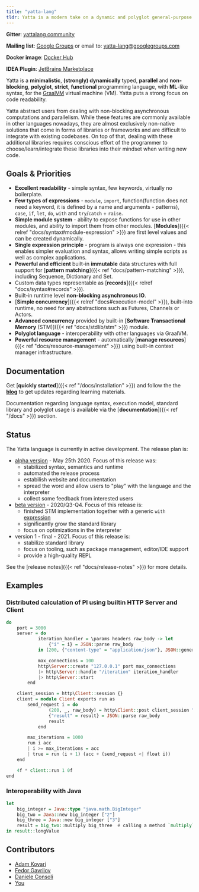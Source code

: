 ```yaml
---
title: "yatta-lang"
tldr: Yatta is a modern take on a dynamic and polyglot general-purpose programming language with advanced functional programming, automatic concurrency, minimalistic ML-like syntax, strict evaluation, for GraalVM polyglot virtual machine (VM).
---
```


**Gitter**: [yattalang community](https://gitter.im/yattalang/community)

**Mailing list**: [Google Groups](https://groups.google.com/forum/#!forum/yatta-lang) or email to: yatta-lang@googlegroups.com

**Docker image**: [Docker Hub](https://hub.docker.com/r/akovari/yatta)

**IDEA Plugin**: [JetBrains Marketplace](https://plugins.jetbrains.com/plugin/14536-yatta-language)

Yatta is a **minimalistic**, **(strongly) dynamically** typed, **parallel** and **non-blocking**, **polyglot**, **strict**, **functional** programming language, with **ML**-like syntax, for the [GraalVM](https://www.graalvm.org/) virtual machine (VM). Yatta puts a strong focus on code readability.

Yatta abstract users from dealing with non-blocking asynchronous computations and parallelism. While these features are commonly available in other languages nowadays, they are almost exclusively non-native solutions that come in forms of libraries or frameworks and are difficult to integrate with existing codebases. On top of that, dealing with these additional libraries requires conscious effort of the programmer to choose/learn/integrate these libraries into their mindset when writing new code.

## Goals & Priorities
- **Excellent readability** - simple syntax, few keywords, virtually no boilerplate.
- **Few types of expressions** - `module`, `import`, function(function does not need a keyword, it is defined by a name and arguments - patterns), `case`, `if`, `let`, `do`, `with` and `try`/`catch` + `raise`.
- **Simple module system** - ability to expose functions for use in other modules, and ability to import them from other modules. [**Modules**]({{< relref "docs/syntax#module-expression" >}}) are first level values and can be created dynamically.
- **Single expression principle** - program is always one expression - this enables simpler evaluation and syntax, allows writing simple scripts as well as complex applications.
- **Powerful and efficient** built-in **immutable** data structures with full support for [**pattern matching**]({{< ref "docs/pattern-matching" >}}), including Sequence, Dictionary and Set.
- Custom data types representable as [**records**]({{< relref "docs/syntax#records" >}}).
- Built-in runtime level **non-blocking asynchronous IO**.
- [**Simple concurrency**]({{< relref "docs#execution-model" >}}), built-into runtime, no need for any abstractions such as Futures, Channels or Actors.
- **Advanced concurrency** provided by built-in [**Software Transactional Memory** (STM)]({{< ref "docs/stdlib/stm" >}}) module.
- **Polyglot language** - interoperability with other languages via GraalVM.
- **Powerful resource management** - automatically [**manage resources**]({{< ref "docs/resource-management" >}}) using built-in context manager infrastructure.

## Documentation
Get [**quickly started**]({{< ref "/docs/installation" >}}) and follow the the [**blog**](https://functional.blog) to get updates regarding learning materials.

Documentation regarding language syntax, execution model, standard library and polyglot usage is available via the [**documentation**]({{< ref "/docs" >}}) section.

## Status
The Yatta language is currently in active development. The release plan is:
* [alpha version](https://github.com/yatta-lang/yatta/issues?q=is%3Aopen+is%3Aissue+milestone%3A%22alpha+release%22) - May 25th 2020. Focus of this release was:
    - stabilized syntax, semantics and runtime
    - automated the release process
    - estabilish website and documentation
    - spread the word and allow users to "play" with the language and the interpreter
    - collect some feedback from interested users
* [beta version](https://github.com/yatta-lang/yatta/issues?q=is%3Aopen+is%3Aissue+milestone%3A%22beta+release%22) - 2020/Q3-Q4. Focus of this release is:
    - finished STM implementation together with a generic `with` [expression](https://github.com/yatta-lang/yatta/issues/33)
    - significantly grow the standard library
    - focus on optimizations in the interpreter
* version 1 - final - 2021. Focus of this release is:
    - stabilize standard library
    - focus on tooling, such as package management, editor/IDE support
    - provide a high-quality REPL

See the [release notes]({{< ref "docs/release-notes" >}}) for more details.

## Examples

### Distributed calculation of PI using builtin HTTP Server and Client

```haskell
do
    port = 3000
    server = do
            iteration_handler = \params headers raw_body -> let
                {"i" = i} = JSON::parse raw_body
            in (200, {"content-type" = "application/json"}, JSON::generate {"result" = (-1f ** (i + 1f)) / ((2f * i) - 1f)})

            max_connections = 100
            http\Server::create "127.0.0.1" port max_connections
            |> http\Server::handle "/iteration" iteration_handler
            |> http\Server::start
        end

    client_session = http\Client::session {}
    client = module Client exports run as
        send_request i = do
                (200, _, raw_body) = http\Client::post client_session "http://localhost:{port}/iteration" {} <| JSON::generate {"i" = i}
                {"result" = result} = JSON::parse raw_body
                result
            end

        max_iterations = 1000
        run i acc
        | i >= max_iterations = acc
        | true = run (i + 1) (acc + (send_request <| float i))
    end

    4f * client::run 1 0f
end
```

### Interoperability with Java

```haskell
let
    big_integer = Java::type "java.math.BigInteger"
    big_two = Java::new big_integer ["2"]
    big_three = Java::new big_integer ["3"]
    result = big_two::multiply big_three  # calling a method `multiply` on object of type BigInteger.
in result::longValue
```

## Contributors

* [Adam Kovari](https://github.com/akovari)
* [Fedor Gavrilov](https://github.com/kurobako)
* [Daniele Consoli](https://github.com/ktzee)
* [You](mailto:yatta-lang@googlegroups.com)
